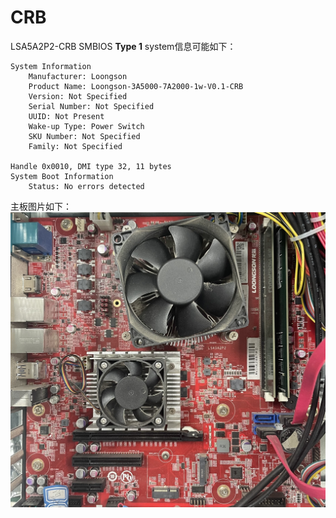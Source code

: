 # CRB  

LSA5A2P2-CRB SMBIOS **Type 1** system信息可能如下：
```  
System Information
	Manufacturer: Loongson
	Product Name: Loongson-3A5000-7A2000-1w-V0.1-CRB
	Version: Not Specified
	Serial Number: Not Specified
	UUID: Not Present
	Wake-up Type: Power Switch
	SKU Number: Not Specified
	Family: Not Specified

Handle 0x0010, DMI type 32, 11 bytes
System Boot Information
	Status: No errors detected
```  
主板图片如下：
![image](https://github.com/loongson/Firmware/blob/main/Image/LSA5A2P2.jpeg)
